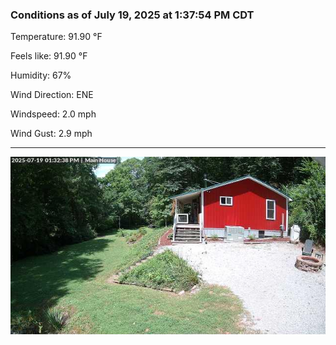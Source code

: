### Conditions as of July 19, 2025 at 1:37:54 PM CDT 

Temperature: 91.90 &deg;F

Feels like: 91.90 &deg;F

Humidity: 67%

Wind Direction: ENE

Windspeed: 2.0 mph

Wind Gust: 2.9 mph

---

<img src="./images/latest.jpeg"/>

